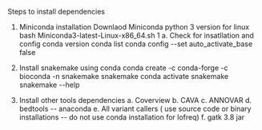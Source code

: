 Steps to install dependencies
1. Miniconda installation
	Downlaod  Miniconda python 3 version for linux
	 bash Miniconda3-latest-Linux-x86_64.sh
1 a. Check for insatllation and config
	conda version
	conda list
	conda config --set auto_activate_base false 

2. Install snakemake using conda
	conda create -c conda-forge -c bioconda -n snakemake snakemake
	conda activate snakemake
	snakemake --help
	
3. Install other tools dependencies 
a. Coverview
b. CAVA
c. ANNOVAR
d. bedtools -- anaconda
e. All variant callers ( use source code or binary installations -- do not use conda installation for lofreq)
f. gatk 3.8 jar

